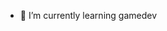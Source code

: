 - 🌱 I’m currently learning gamedev

<!---
tuxalonso/tuxalonso is a ✨ special ✨ repository because its `README.md` (this file) appears on your GitHub profile.
You can click the Preview link to take a look at your changes.
--->
